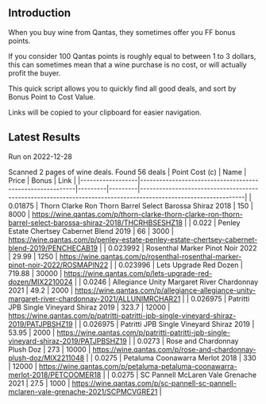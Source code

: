## Introduction

When you buy wine from Qantas, they sometimes offer you FF bonus points. 

If you consider 100 Qantas points is roughly equal to between 1 to 3 dollars, this can sometimes mean that a wine purchase is no cost, or will actually profit the buyer.

This quick script allows you to quickly find all good deals, and sort by Bonus Point to Cost Value.

Links will be copied to your clipboard for easier navigation.

## Latest Results

Run on 2022-12-28

Scanned 2 pages of wine deals.
Found 56 deals
|   Point Cost (c) | Name                                                     |   Price |   Bonus | Link                                                                                                          |
|------------------|----------------------------------------------------------|---------|---------|---------------------------------------------------------------------------------------------------------------|
|         0.01875  | Thorn Clarke Ron Thorn Barrel Select Barossa Shiraz 2018 |  150    |    8000 | https://wine.qantas.com/p/thorn-clarke-thorn-clarke-ron-thorn-barrel-select-barossa-shiraz-2018/THCRHBSESHZ18 |
|         0.022    | Penley Estate Chertsey Cabernet Blend 2019               |   66    |    3000 | https://wine.qantas.com/p/penley-estate-penley-estate-chertsey-cabernet-blend-2019/PENCHECAB19                |
|         0.023992 | Rosenthal Marker Pinot Noir 2022                         |   29.99 |    1250 | https://wine.qantas.com/p/rosenthal-rosenthal-marker-pinot-noir-2022/ROSMAPIN22                               |
|         0.023996 | Lets Upgrade Red Dozen                                   |  719.88 |   30000 | https://wine.qantas.com/p/lets-upgrade-red-dozen/MIX2210024                                                   |
|         0.0246   | Allegiance Unity Margaret River Chardonnay 2021          |   49.2  |    2000 | https://wine.qantas.com/p/allegiance-allegiance-unity-margaret-river-chardonnay-2021/ALLUNIMRCHAR21           |
|         0.026975 | Patritti JPB Single Vineyard Shiraz 2019                 |  323.7  |   12000 | https://wine.qantas.com/p/patritti-patritti-jpb-single-vineyard-shiraz-2019/PATJPBSHZ19                       |
|         0.026975 | Patritti JPB Single Vineyard Shiraz 2019                 |   53.95 |    2000 | https://wine.qantas.com/p/patritti-patritti-jpb-single-vineyard-shiraz-2019/PATJPBSHZ19                       |
|         0.0273   | Rose and Chardonnay Plush Doz                            |  273    |   10000 | https://wine.qantas.com/p/rose-and-chardonnay-plush-doz/MIX2211048                                            |
|         0.0275   | Petaluma Coonawarra Merlot 2018                          |  330    |   12000 | https://wine.qantas.com/p/petaluma-petaluma-coonawarra-merlot-2018/PETCOOMER18                                |
|         0.0275   | SC Pannell McLaren Vale Grenache 2021                    |   27.5  |    1000 | https://wine.qantas.com/p/sc-pannell-sc-pannell-mclaren-vale-grenache-2021/SCPMCVGRE21                        |

